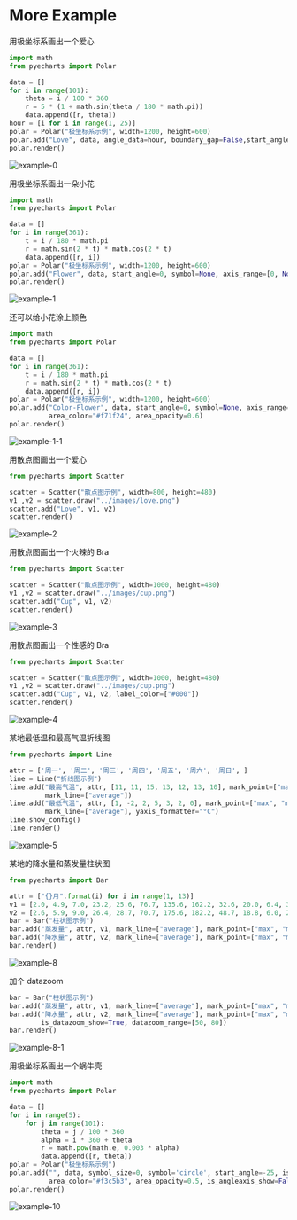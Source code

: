 # More Example

用极坐标系画出一个爱心
```python
import math
from pyecharts import Polar

data = []
for i in range(101):
    theta = i / 100 * 360
    r = 5 * (1 + math.sin(theta / 180 * math.pi))
    data.append([r, theta])
hour = [i for i in range(1, 25)]
polar = Polar("极坐标系示例", width=1200, height=600)
polar.add("Love", data, angle_data=hour, boundary_gap=False,start_angle=0)
polar.render()
```
![example-0](https://github.com/chenjiandongx/pyecharts/blob/master/images/example-0.png)


用极坐标系画出一朵小花
```python
import math
from pyecharts import Polar

data = []
for i in range(361):
    t = i / 180 * math.pi
    r = math.sin(2 * t) * math.cos(2 * t)
    data.append([r, i])
polar = Polar("极坐标系示例", width=1200, height=600)
polar.add("Flower", data, start_angle=0, symbol=None, axis_range=[0, None])
polar.render()
```
![example-1](https://github.com/chenjiandongx/pyecharts/blob/master/images/example-1.png)


还可以给小花涂上颜色
```python
import math
from pyecharts import Polar

data = []
for i in range(361):
    t = i / 180 * math.pi
    r = math.sin(2 * t) * math.cos(2 * t)
    data.append([r, i])
polar = Polar("极坐标系示例", width=1200, height=600)
polar.add("Color-Flower", data, start_angle=0, symbol=None, axis_range=[0, None],
          area_color="#f71f24", area_opacity=0.6)
polar.render()
```
![example-1-1](https://github.com/chenjiandongx/pyecharts/blob/master/images/example-1-1.png)


用散点图画出一个爱心
```python
from pyecharts import Scatter

scatter = Scatter("散点图示例", width=800, height=480)
v1 ,v2 = scatter.draw("../images/love.png")
scatter.add("Love", v1, v2)
scatter.render()
```
![example-2](https://github.com/chenjiandongx/pyecharts/blob/master/images/example-2.png)


用散点图画出一个火辣的 Bra
```python
from pyecharts import Scatter

scatter = Scatter("散点图示例", width=1000, height=480)
v1 ,v2 = scatter.draw("../images/cup.png")
scatter.add("Cup", v1, v2)
scatter.render()
```
![example-3](https://github.com/chenjiandongx/pyecharts/blob/master/images/example-3.png)


用散点图画出一个性感的 Bra
```python
from pyecharts import Scatter

scatter = Scatter("散点图示例", width=1000, height=480)
v1 ,v2 = scatter.draw("../images/cup.png")
scatter.add("Cup", v1, v2, label_color=["#000"])
scatter.render()
```
![example-4](https://github.com/chenjiandongx/pyecharts/blob/master/images/example-4.png)


某地最低温和最高气温折线图
```python
from pyecharts import Line

attr = ['周一', '周二', '周三', '周四', '周五', '周六', '周日', ]
line = Line("折线图示例")
line.add("最高气温", attr, [11, 11, 15, 13, 12, 13, 10], mark_point=["max", "min"],
         mark_line=["average"])
line.add("最低气温", attr, [1, -2, 2, 5, 3, 2, 0], mark_point=["max", "min"],
         mark_line=["average"], yaxis_formatter="°C")
line.show_config()
line.render()
```
![example-5](https://github.com/chenjiandongx/pyecharts/blob/master/images/example-5.gif)


某地的降水量和蒸发量柱状图
```python
from pyecharts import Bar

attr = ["{}月".format(i) for i in range(1, 13)]
v1 = [2.0, 4.9, 7.0, 23.2, 25.6, 76.7, 135.6, 162.2, 32.6, 20.0, 6.4, 3.3]
v2 = [2.6, 5.9, 9.0, 26.4, 28.7, 70.7, 175.6, 182.2, 48.7, 18.8, 6.0, 2.3]
bar = Bar("柱状图示例")
bar.add("蒸发量", attr, v1, mark_line=["average"], mark_point=["max", "min"])
bar.add("降水量", attr, v2, mark_line=["average"], mark_point=["max", "min"])
bar.render()
```
![example-8](https://github.com/chenjiandongx/pyecharts/blob/master/images/example-8.png)


加个 datazoom
```python
bar = Bar("柱状图示例")
bar.add("蒸发量", attr, v1, mark_line=["average"], mark_point=["max", "min"])
bar.add("降水量", attr, v2, mark_line=["average"], mark_point=["max", "min"],
        is_datazoom_show=True, datazoom_range=[50, 80])
bar.render()
```
![example-8-1](https://github.com/chenjiandongx/pyecharts/blob/master/images/example-8-1.gif)


用极坐标系画出一个蜗牛壳
```python
import math
from pyecharts import Polar

data = []
for i in range(5):
    for j in range(101):
        theta = j / 100 * 360
        alpha = i * 360 + theta
        r = math.pow(math.e, 0.003 * alpha)
        data.append([r, theta])
polar = Polar("极坐标系示例")
polar.add("", data, symbol_size=0, symbol='circle', start_angle=-25, is_radiusaxis_show=False,
          area_color="#f3c5b3", area_opacity=0.5, is_angleaxis_show=False)
polar.render()
```
![example-10](https://github.com/chenjiandongx/pyecharts/blob/master/images/example-10.png)